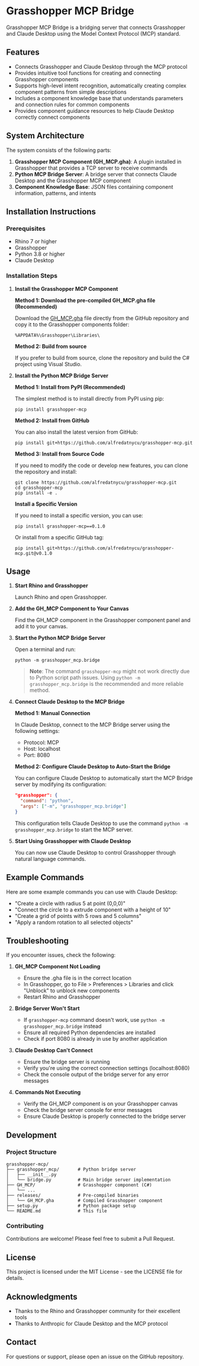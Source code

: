 # Grasshopper MCP Bridge

Grasshopper MCP Bridge is a bridging server that connects Grasshopper and Claude Desktop using the Model Context Protocol (MCP) standard.

## Features

- Connects Grasshopper and Claude Desktop through the MCP protocol
- Provides intuitive tool functions for creating and connecting Grasshopper components
- Supports high-level intent recognition, automatically creating complex component patterns from simple descriptions
- Includes a component knowledge base that understands parameters and connection rules for common components
- Provides component guidance resources to help Claude Desktop correctly connect components

## System Architecture

The system consists of the following parts:

1. **Grasshopper MCP Component (GH_MCP.gha)**: A plugin installed in Grasshopper that provides a TCP server to receive commands
2. **Python MCP Bridge Server**: A bridge server that connects Claude Desktop and the Grasshopper MCP component
3. **Component Knowledge Base**: JSON files containing component information, patterns, and intents

## Installation Instructions

### Prerequisites

- Rhino 7 or higher
- Grasshopper
- Python 3.8 or higher
- Claude Desktop

### Installation Steps

1. **Install the Grasshopper MCP Component**

   **Method 1: Download the pre-compiled GH_MCP.gha file (Recommended)**
   
   Download the [GH_MCP.gha](https://github.com/alfredatnycu/grasshopper-mcp/raw/master/releases/GH_MCP.gha) file directly from the GitHub repository and copy it to the Grasshopper components folder:
   ```
   %APPDATA%\Grasshopper\Libraries\
   ```

   **Method 2: Build from source**
   
   If you prefer to build from source, clone the repository and build the C# project using Visual Studio.

2. **Install the Python MCP Bridge Server**

   **Method 1: Install from PyPI (Recommended)**
   
   The simplest method is to install directly from PyPI using pip:
   ```
   pip install grasshopper-mcp
   ```
   
   **Method 2: Install from GitHub**
   
   You can also install the latest version from GitHub:
   ```
   pip install git+https://github.com/alfredatnycu/grasshopper-mcp.git
   ```
   
   **Method 3: Install from Source Code**
   
   If you need to modify the code or develop new features, you can clone the repository and install:
   ```
   git clone https://github.com/alfredatnycu/grasshopper-mcp.git
   cd grasshopper-mcp
   pip install -e .
   ```

   **Install a Specific Version**
   
   If you need to install a specific version, you can use:
   ```
   pip install grasshopper-mcp==0.1.0
   ```
   Or install from a specific GitHub tag:
   ```
   pip install git+https://github.com/alfredatnycu/grasshopper-mcp.git@v0.1.0
   ```

## Usage

1. **Start Rhino and Grasshopper**

   Launch Rhino and open Grasshopper.

2. **Add the GH_MCP Component to Your Canvas**

   Find the GH_MCP component in the Grasshopper component panel and add it to your canvas.

3. **Start the Python MCP Bridge Server**

   Open a terminal and run:
   ```
   python -m grasshopper_mcp.bridge
   ```
   
   > **Note**: The command `grasshopper-mcp` might not work directly due to Python script path issues. Using `python -m grasshopper_mcp.bridge` is the recommended and more reliable method.

4. **Connect Claude Desktop to the MCP Bridge**

   **Method 1: Manual Connection**
   
   In Claude Desktop, connect to the MCP Bridge server using the following settings:
   - Protocol: MCP
   - Host: localhost
   - Port: 8080

   **Method 2: Configure Claude Desktop to Auto-Start the Bridge**
   
   You can configure Claude Desktop to automatically start the MCP Bridge server by modifying its configuration:
   
   ```json
   "grasshopper": {
     "command": "python",
     "args": ["-m", "grasshopper_mcp.bridge"]
   }
   ```
   
   This configuration tells Claude Desktop to use the command `python -m grasshopper_mcp.bridge` to start the MCP server.

5. **Start Using Grasshopper with Claude Desktop**

   You can now use Claude Desktop to control Grasshopper through natural language commands.

## Example Commands

Here are some example commands you can use with Claude Desktop:

- "Create a circle with radius 5 at point (0,0,0)"
- "Connect the circle to a extrude component with a height of 10"
- "Create a grid of points with 5 rows and 5 columns"
- "Apply a random rotation to all selected objects"

## Troubleshooting

If you encounter issues, check the following:

1. **GH_MCP Component Not Loading**
   - Ensure the .gha file is in the correct location
   - In Grasshopper, go to File > Preferences > Libraries and click "Unblock" to unblock new components
   - Restart Rhino and Grasshopper

2. **Bridge Server Won't Start**
   - If `grasshopper-mcp` command doesn't work, use `python -m grasshopper_mcp.bridge` instead
   - Ensure all required Python dependencies are installed
   - Check if port 8080 is already in use by another application

3. **Claude Desktop Can't Connect**
   - Ensure the bridge server is running
   - Verify you're using the correct connection settings (localhost:8080)
   - Check the console output of the bridge server for any error messages

4. **Commands Not Executing**
   - Verify the GH_MCP component is on your Grasshopper canvas
   - Check the bridge server console for error messages
   - Ensure Claude Desktop is properly connected to the bridge server

## Development

### Project Structure

```
grasshopper-mcp/
├── grasshopper_mcp/       # Python bridge server
│   ├── __init__.py
│   └── bridge.py          # Main bridge server implementation
├── GH_MCP/                # Grasshopper component (C#)
│   └── ...
├── releases/              # Pre-compiled binaries
│   └── GH_MCP.gha         # Compiled Grasshopper component
├── setup.py               # Python package setup
└── README.md              # This file
```

### Contributing

Contributions are welcome! Please feel free to submit a Pull Request.

## License

This project is licensed under the MIT License - see the LICENSE file for details.

## Acknowledgments

- Thanks to the Rhino and Grasshopper community for their excellent tools
- Thanks to Anthropic for Claude Desktop and the MCP protocol

## Contact

For questions or support, please open an issue on the GitHub repository.
